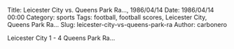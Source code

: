 Title: Leicester City vs. Queens Park Ra…, 1986/04/14
Date: 1986/04/14 00:00
Category: sports
Tags: football, football scores, Leicester City, Queens Park Ra…
Slug: leicester-city-vs-queens-park-ra
Author: carbonero


Leicester City 1 - 4 Queens Park Ra…
